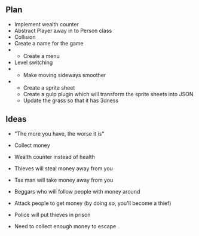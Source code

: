 ## Plan

- Implement wealth counter
- Abstract Player away in to Person class
- Collision
- Create a name for the game
-
    - Create a menu
- Level switching
-
    - Make moving sideways smoother
-
    - Create a sprite sheet
    - Create a gulp plugin which will transform the sprite sheets into JSON
    - Update the grass so that it has 3dness

## Ideas

- "The more you have, the worse it is"

- Collect money
- Wealth counter instead of health
- Thieves will steal money away from you
- Tax man will take money away from you
- Beggars who will follow people with money around
- Attack people to get money (by doing so, you'll become a thief)
- Police will put thieves in prison

- Need to collect enough money to escape
